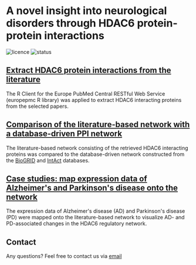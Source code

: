 # A novel insight into neurological disorders through HDAC6 protein-protein interactions
![licence](https://badgen.net/badge/Licence/MIT/purple)
![status](https://badgen.net/badge/Status/Complete/green)

## [Extract HDAC6 protein interactions from the literature](https://github.com/jarnokoetsier/HDAC6Network/tree/main/ExtractInteractions)
The R Client for the Europe PubMed Central RESTful Web Service (europepmc R library) was applied to extract HDAC6 interacting proteins from the selected papers.

## [Comparison of the literature-based network with a database-driven PPI network](https://github.com/jarnokoetsier/HDAC6Network/tree/main/ComparisonWithDatabasePPI)
The literature-based network consisting of the retrieved HDAC6 interacting proteins was compared to the database-driven network constructed from the [BioGRID](https://thebiogrid.org/) and [IntAct](https://www.ebi.ac.uk/intact/home) databases.

## [Case studies: map expression data of Alzheimer's and Parkinson's disease onto the network](https://github.com/jarnokoetsier/HDAC6Network/tree/main/CaseStudies)
The expression data of Alzheimer's disease (AD) and Parkinson's disease (PD) were mapped onto the literature-based network to visualize AD- and PD-associated changes in the HDAC6 regulatory network.

## Contact
Any questions? Feel free to contact us via [email](mailto:nasim.sangani@maastrichtuniversity.nl)
